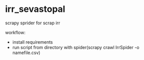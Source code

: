# irr_sevastopal
scrapy sprider for scrap irr


workflow:
  - install requirements
  - run script from directory with spider(scrapy crawl IrrSpider -o namefile.csv)
